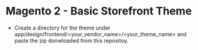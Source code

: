 # Magento 2 - Basic Storefront Theme
* Create a directory for the theme under app/design/frontend/<your_vendor_name>/<your_theme_name> and paste the zip donwloaded from this repositoy. 
